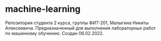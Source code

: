 # machine-learning
Репозитория студента 2 курса, группы ФИТ-201, Малыгина Никиты Алексеевича. Предназначенный для выполнения лабораторных работ по машинному обучению. Создан 06.02.2022.
